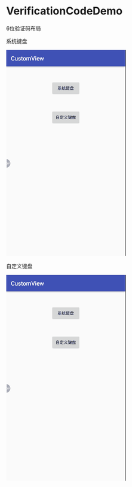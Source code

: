 # VerificationCodeDemo
6位验证码布局

系统键盘

![image](https://github.com/menglingkun1011/VerificationCodeDemo/blob/master/gif/20180411_164250.gif) 

自定义键盘

![image](https://github.com/menglingkun1011/VerificationCodeDemo/blob/master/gif/20180411_164331.gif) 
